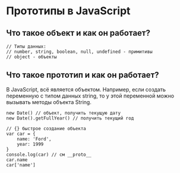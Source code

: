 # Прототипы в JavaScript

## Что такое объект и как он работает?
    // Типы данных:
    // number, string, boolean, null, undefined - примитивы
    // object - объекты

## Что такое прототип и как он работает?
В JavaScript, всё является объектом. Например, если создать переменную с типом данных string, то у этой переменной можно вызывать методы объекта String.

    new Date() // объект, получить текущую дату
    new Date().getFullYear() // получить текущий год
    
    // {} быстрое создание объекта
    var car = {
        name: 'Ford',
        year: 1999
    }
    console.log(car) // см __proto__
    car.name
    car['name']
